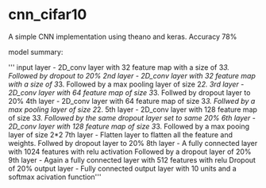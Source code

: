 # cnn_cifar10

A simple CNN implementation using theano and keras. 
Accuracy 78%

model summary:

''' input layer - 2D_conv layer with 32 feature map with a size of 3*3. Followed by dropout to 20%
    2nd layer - 2D_conv layer with 32 feature map with a size of 3*3. Followed by a max pooling layer of size 2*2.
    3rd layer - 2D_conv layer with 64 feature map of size 3*3. Follwed by dropout layer to 20%
    4th layer - 2D_conv layer with 64 feature map of size 3*3. Follwed by a max pooling layer of size 2*2.
    5th layer - 2D_conv layer with 128 feature map of size 3*3.
                    Followed by the same dropout layer set to same 20%
        6th layer - 2D_conv layer with 128 feature map of size 3*3.
                    Followed by a max pooing layer of size 2*2
        7th layer - Flatten layer to flatten all the feature and weights.
                    Follwed by dropout layer to 20%
        8th layer - A fully connected layer with 1024 features with relu activation
                    Followed by a dropout layer of 20%
        9th layer - Again a fully connected layer with 512 features with relu
                    Dropout of 20%
    output layer - Fully connected output layer with 10 units and a softmax acivation function'''


